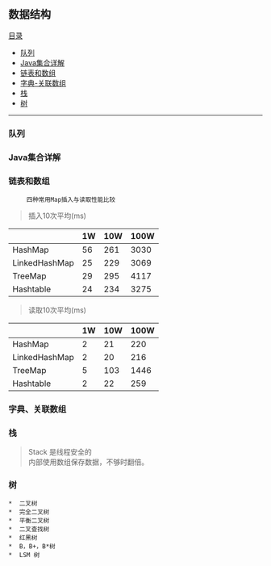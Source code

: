 ## 数据结构

[目录](#)
* [队列](#队列)
* [Java集合详解](#Java集合详解)
* [链表和数组](#链表和数组)
* [字典-关联数组](#字典-关联数组)
* [栈](#栈)
* [树](#树)

----
### 队列
### Java集合详解

### 链表和数组
```
     四种常用Map插入与读取性能比较 
```
> 插入10次平均(ms)

||1W|10W|100W|
|:---|---|---|---|
|HashMap|	56|	261|	3030|
|LinkedHashMap|	25|	229|	3069|
|TreeMap|	29	|295	|4117|
|Hashtable|	24|	234|	3275|

> 读取10次平均(ms)

||	1W|	10W|	100W|
|:---|---|---|---|
|HashMap	|2	|21	|220|
|LinkedHashMap	|2	|20	|216|
|TreeMap	|5	|103	|1446|
|Hashtable	|2	|22	|259|
### 字典、关联数组
### 栈
> Stack 是线程安全的<br />
内部使用数组保存数据，不够时翻倍。
### 树   
    *  二叉树
    *  完全二叉树
    *  平衡二叉树
    *  二叉查找树
    *  红黑树
    *  B，B+，B*树
    *  LSM 树
